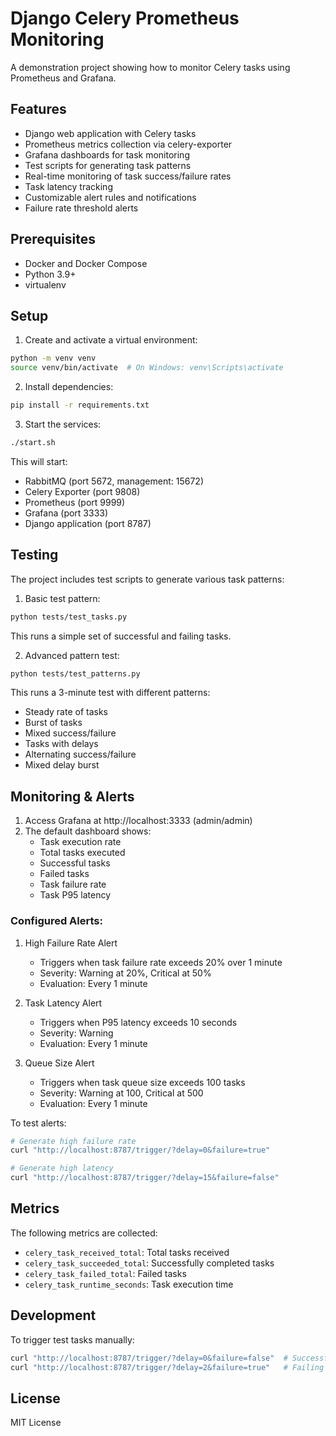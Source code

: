 # Django Celery Prometheus Monitoring

A demonstration project showing how to monitor Celery tasks using Prometheus and Grafana.

## Features

- Django web application with Celery tasks
- Prometheus metrics collection via celery-exporter
- Grafana dashboards for task monitoring
- Test scripts for generating task patterns
- Real-time monitoring of task success/failure rates
- Task latency tracking
- Customizable alert rules and notifications
- Failure rate threshold alerts

## Prerequisites

- Docker and Docker Compose
- Python 3.9+
- virtualenv

## Setup

1. Create and activate a virtual environment:
```bash
python -m venv venv
source venv/bin/activate  # On Windows: venv\Scripts\activate
```

2. Install dependencies:
```bash
pip install -r requirements.txt
```

3. Start the services:
```bash
./start.sh
```

This will start:
- RabbitMQ (port 5672, management: 15672)
- Celery Exporter (port 9808)
- Prometheus (port 9999)
- Grafana (port 3333)
- Django application (port 8787)

## Testing

The project includes test scripts to generate various task patterns:

1. Basic test pattern:
```bash
python tests/test_tasks.py
```
This runs a simple set of successful and failing tasks.

2. Advanced pattern test:
```bash
python tests/test_patterns.py
```
This runs a 3-minute test with different patterns:
- Steady rate of tasks
- Burst of tasks
- Mixed success/failure
- Tasks with delays
- Alternating success/failure
- Mixed delay burst

## Monitoring & Alerts

1. Access Grafana at http://localhost:3333 (admin/admin)
2. The default dashboard shows:
   - Task execution rate
   - Total tasks executed
   - Successful tasks
   - Failed tasks
   - Task failure rate
   - Task P95 latency

### Configured Alerts:

1. High Failure Rate Alert
   - Triggers when task failure rate exceeds 20% over 1 minute
   - Severity: Warning at 20%, Critical at 50%
   - Evaluation: Every 1 minute

2. Task Latency Alert
   - Triggers when P95 latency exceeds 10 seconds
   - Severity: Warning
   - Evaluation: Every 1 minute

3. Queue Size Alert
   - Triggers when task queue size exceeds 100 tasks
   - Severity: Warning at 100, Critical at 500
   - Evaluation: Every 1 minute

To test alerts:
```bash
# Generate high failure rate
curl "http://localhost:8787/trigger/?delay=0&failure=true"

# Generate high latency
curl "http://localhost:8787/trigger/?delay=15&failure=false"
```

## Metrics

The following metrics are collected:
- `celery_task_received_total`: Total tasks received
- `celery_task_succeeded_total`: Successfully completed tasks
- `celery_task_failed_total`: Failed tasks
- `celery_task_runtime_seconds`: Task execution time

## Development

To trigger test tasks manually:
```bash
curl "http://localhost:8787/trigger/?delay=0&failure=false"  # Successful task
curl "http://localhost:8787/trigger/?delay=2&failure=true"   # Failing task with delay
```

## License

MIT License 